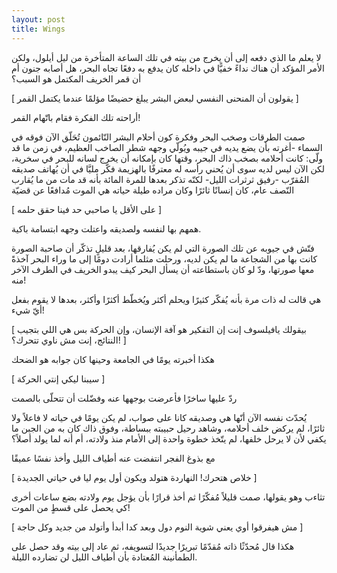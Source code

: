 ```yaml
---
layout: post
title: Wings
---
```


لا يعلم ما الذي دفعه إلى أن يخرج من بيته في تلك الساعة المتأخرة من ليل أيلول، ولكن الأمر المؤكد أن هناك نداءً خفيًّا في داخله كان يدفع به دفعًا تجاه البحر، هل أصابه جنون أم أن قمر الخريف المكتمل هو السبب؟

[ يقولون أن المنحنى النفسي لبعض البشر يبلغ حضيضًا مؤلمًا عندما يكتمل القمر ]

أراحته تلك الفكرة فقام باتّهام القمر!



صمت الطرقات وصخب البحر وفكرة كون أحلام البشر النّائمون تُحَلّق الآن فوقه في السماء -أغرته بأن يضع يديه في جيبه ويُولّي وجهه شطر الصاخب العظيم،  في زمن ما قد ولّى: كانت أحلامه بصخب ذاك البحر، وقتها كان بإمكانه أن يخرج لسانه للبحر في سخرية، لكن الآن ليس لديه سوى أن يُحني رأسه له معترفًا بالهزيمة
فكّر مليَّا في أن يُهاتف صديقه المُقرّب -رفيق ثرثرات الليل- لكنّه تذكر بعدها للمرة المائة بأنه قد مات من ما يُقارب النّصف عام، كان إنسانًا ثائرًا وكان مراده طيلة حياته هي الموت مُدافعًا عن قضيّة

[ على الأقل يا صاحبي حد فينا حقق حلمه ]

همهم بها لنفسه ولصديقه واعتلت وجهه ابتسامة باكية.



فتّش في جيوبه عن تلك الصورة التي لم يكن يُفارقها، بعد قليلٍ تذكّر أن صاحبة الصورة كانت بها من الشجاعة ما لم يكن لديه، ورحلت مثلما أرادت دومًا إلى ما وراء البحر آخذةً معها صورتها، ودّ لو كان باستطاعته أن يسأل البحر كيف يبدو الخريف في الطرف الآخر منه!



هي قالت له ذات مرة بأنه يُفكّر كثيرًا ويحلم أكثر ويُخطّط أكثرًا وأكثر، بعدها لا يقوم بفعل أيّ شيء!

[ بيقولك يافيلسوف إنت إن التفكير هو آفة الإنسان، وإن الحركة بس هي اللي بتجيب النتائج، إنت مش ناوي تتحرك؟! ]

هكذا أخبرته يومًا في الجامعة وحينها كان جوابه هو الضحك

[ سيبنا ليكي إنتي الحركة ]

ردّ عليها ساخرًا فأعرضت بوجهها عنه وفضّلت أن تتحلّى بالصمت

يُحدّث نفسه الآن أنّها هي وصديقه كانا على صواب، لم يكن يومًا في حياته لا فاعلاً ولا ثائرًا، لم يركض خلف أحلامه، وشاهد رحيل حبيبته ببساطة، وفوق ذاك كان به من الجبن ما يكفي لأن لا يرحل خلفها، لم يتّخذ خطوة واحدة إلى الأمام منذ ولادته، أم أنه لما يولد أصلاً؟



مع بذوغ الفجر انتفضت عنه أطياف الليل وأخذ نفسًا عميقًا

[ خلاص هتحرك! النهاردة هتولد ويكون أول يوم ليا في حياتي الجديدة ]

تثاءب وهو يقولها، صمت قليلاً مُفكّرًا ثم أخذ قرارًا بأن يؤجل يوم ولادته بضع ساعات أخرى كي يحصل على قسطٍ من الموت!

[ مش هيفرقوا أوي يعني شوية النوم دول وبعد كدا أبدأ وأتولد من جديد وكل حاجة ]

هكذا قال مُحدّثًا ذاته مُقدّمًا تبريرًا جديدًا لتسويفه، ثم عاد إلى بيته وقد حصل على الطمأنينة المُعتادة بأن أطياف الليل لن تضارده الليلة.
